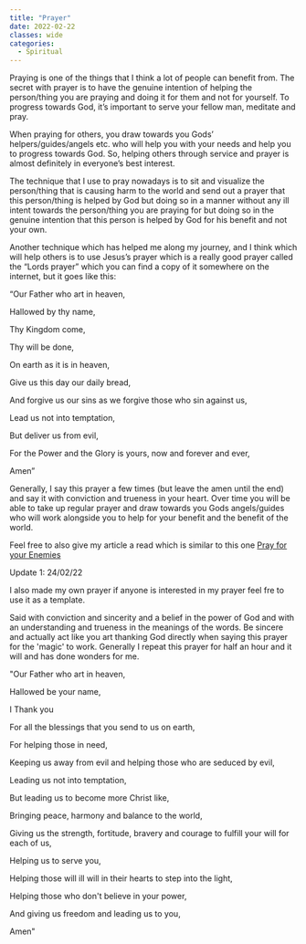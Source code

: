 ```yaml
---
title: "Prayer"
date: 2022-02-22
classes: wide
categories:
  - Spiritual 
---
```



Praying is one of the things that I think a lot of people can benefit from. The secret with prayer is to have the genuine intention of helping the person/thing you are praying and doing it for them and not for yourself. To progress towards God, it’s important to serve your fellow man, meditate and pray. 

When praying for others, you draw towards you Gods’ helpers/guides/angels etc. who will help you with your needs and help you to progress towards God. So, helping others through service and prayer is almost definitely in everyone’s best interest.

The technique that I use to pray nowadays is to sit and visualize the person/thing that is causing harm to the world and send out a prayer that this person/thing is helped by God but doing so in a manner without any ill intent towards the person/thing you are praying for but doing so in the genuine intention that this person is helped by God for his benefit and not your own.

Another technique which has helped me along my journey, and I think which will help others is to use Jesus’s prayer which is a really good prayer called the “Lords prayer” which you can find a copy of it somewhere on the internet, but it goes like this:

“Our Father who art in heaven,

Hallowed by thy name,

Thy Kingdom come,

Thy will be done,

On earth as it is in heaven,

Give us this day our daily bread,

And forgive us our sins as we forgive those who sin against us,

Lead us not into temptation,

But deliver us from evil,

For the Power and the Glory is yours, now and forever and ever,

Amen”

Generally, I say this prayer a few times (but leave the amen until the end) and say it with conviction and trueness in your heart. Over time you will be able to take up regular prayer and draw towards you Gods angels/guides who will work alongside you to help for your benefit and the benefit of the world.

Feel free to also give my article a read which is similar to this one [Pray for your Enemies](https://lovehumanity.gitlab.io/spiritual/Pray-For-Your-Enemies/)

Update 1: 24/02/22

I also made my own prayer if anyone is interested in my prayer feel fre to use it as a template.

Said with conviction and sincerity and a belief in the power of God and with an understanding and trueness in the meanings of the words. Be sincere and actually act like you art thanking God directly when saying this prayer for the 'magic' to work. Generally I repeat this prayer for half an hour and it will and has done wonders for me.

"Our Father who art in heaven,

Hallowed be your name,

I Thank you 

For all the blessings that you send to us on earth,

For helping those in need,

Keeping us away from evil and helping those who are seduced by evil,

Leading us not into temptation,

But leading us to become more Christ like,

Bringing peace, harmony and balance to the world,

Giving us the strength, fortitude, bravery and courage to fulfill your will for each of us,

Helping us to serve you,

Helping those will ill will in their hearts to step into the light,

Helping those who don't believe in your power,

And giving us freedom and leading us to you,

Amen"



